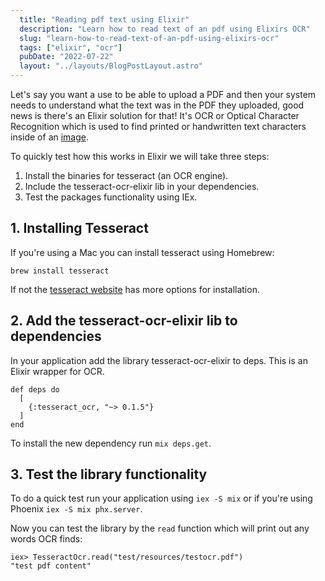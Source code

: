 ```yaml
---
  title: "Reading pdf text using Elixir"
  description: "Learn how to read text of an pdf using Elixirs OCR"
  slug: "learn-how-to-read-text-of-an-pdf-using-elixirs-ocr"
  tags: ["elixir", "ocr"]
  pubDate: "2022-07-22"
  layout: "../layouts/BlogPostLayout.astro"
---
```


Let's say you want a use to be able to upload a PDF and then your system needs to understand what the text was in the PDF they uploaded, good news is there's an Elixir solution for that! It's OCR or Optical Character Recognition which is used to find printed or handwritten text characters inside of an [image](https://tinytechtuts.com/2022-reading-image-text-using-elixir).

To quickly test how this works in Elixir we will take three steps:
1. Install the binaries for tesseract (an OCR engine).
2. Include the tesseract-ocr-elixir lib in your dependencies.
3. Test the packages functionality using IEx.

<h2>1. Installing Tesseract</h2>

If you're using a Mac you can install tesseract using Homebrew:

```
brew install tesseract
```

If not the [tesseract website](https://tesseract-ocr.github.io/tessdoc/Installation.html) has more options for installation.

<h2>2. Add the tesseract-ocr-elixir lib to dependencies</h2>

In your application add the library tesseract-ocr-elixir to deps. This is an Elixir wrapper for OCR.

```
def deps do
  [
    {:tesseract_ocr, "~> 0.1.5"}
  ]
end
```

To install the new dependency run `mix deps.get`.

<h2>3. Test the library functionality</h2>

To do a quick test run your application using `iex -S mix` or if you're using Phoenix `iex -S mix phx.server`.

Now you can test the library by the `read` function which will print out any words OCR finds:

```
iex> TesseractOcr.read("test/resources/testocr.pdf")
"test pdf content"
```


